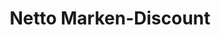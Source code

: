---
title: "Netto Marken-Discount"
url: /wittmund/netto-marken-discount-wittmunder-strasse/
shop: Supermarkt
---